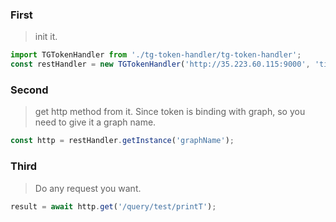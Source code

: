 ### First
> init it.
```typescript
import TGTokenHandler from './tg-token-handler/tg-token-handler';
const restHandler = new TGTokenHandler('http://35.223.60.115:9000', 'tigergraph', 'tigergraph', 3.4, 3600);
```
### Second
> get http method from it. Since token is binding with graph, so you need to give it a graph name.
```typescript
const http = restHandler.getInstance('graphName');
```
### Third
> Do any request you want.
```typescript
result = await http.get('/query/test/printT');
```